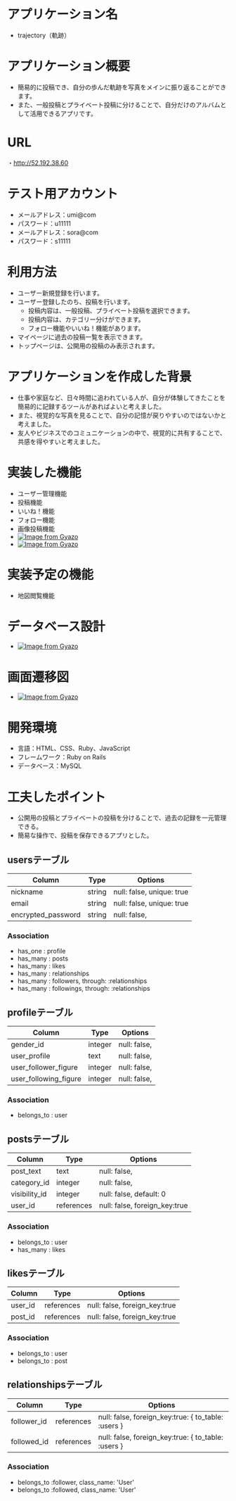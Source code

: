 # アプリケーション名
* trajectory（軌跡）  

# アプリケーション概要
* 簡易的に投稿でき、自分の歩んだ軌跡を写真をメインに振り返ることができます。  
* また、一般投稿とプライベート投稿に分けることで、自分だけのアルバムとして活用できるアプリです。  

# URL
・http://52.192.38.60

# テスト用アカウント
* メールアドレス：umi@com
* パスワード：u11111
* メールアドレス：sora@com
* パスワード：s11111

# 利用方法
* ユーザー新規登録を行います。
* ユーザー登録したのち、投稿を行います。
  * 投稿内容は、一般投稿、プライベート投稿を選択できます。
  * 投稿内容は、カテゴリー分けができます。
  * フォロー機能やいいね！機能があります。
* マイページに過去の投稿一覧を表示できます。
* トップページは、公開用の投稿のみ表示されます。

# アプリケーションを作成した背景
* 仕事や家庭など、日々時間に追われている人が、自分が体験してきたことを簡易的に記録するツールがあればよいと考えました。
* また、視覚的な写真を見ることで、自分の記憶が戻りやすいのではないかと考えました。
* 友人やビジネスでのコミュニケーションの中で、視覚的に共有することで、共感を得やすいと考えました。


# 実装した機能
* ユーザー管理機能
* 投稿機能
* いいね！機能
* フォロー機能
* 画像投稿機能
* [![Image from Gyazo](https://i.gyazo.com/be13694d559281710efb97d795e392b4.png)](https://gyazo.com/be13694d559281710efb97d795e392b4)
* [![Image from Gyazo](https://i.gyazo.com/a73f2d71a53da8a15eb3595f710e7dbd.png)](https://gyazo.com/a73f2d71a53da8a15eb3595f710e7dbd)

# 実装予定の機能
* 地図閲覧機能

# データベース設計
* [![Image from Gyazo](https://i.gyazo.com/6745f2db12231f816a48583f39cb86d1.png)](https://gyazo.com/6745f2db12231f816a48583f39cb86d1)

# 画面遷移図
* [![Image from Gyazo](https://i.gyazo.com/09aa0d10a0dd39bda63d8cc4d06945f7.png)](https://gyazo.com/09aa0d10a0dd39bda63d8cc4d06945f7)


# 開発環境
* 言語：HTML、CSS、Ruby、JavaScript
* フレームワーク：Ruby on Rails
* データベース：MySQL


# 工夫したポイント
* 公開用の投稿とプライベートの投稿を分けることで、過去の記録を一元管理できる。
* 簡易な操作で、投稿を保存できるアプリとした。


## usersテーブル

| Column                | Type    | Options                   |
| ------------------    | ------  | ------------------------- |
| nickname              | string  | null: false, unique: true |
| email                 | string  | null: false, unique: true |
| encrypted_password    | string  | null: false,              |


### Association

- has_one  : profile 
- has_many : posts 
- has_many : likes 
- has_many : relationships 
- has_many : followers, through: :relationships 
- has_many : followings, through: :relationships 

## profileテーブル

| Column                | Type    | Options                   |
| ------------------    | ------  | ------------------------- |
| gender_id             | integer | null: false,              |
| user_profile          | text    | null: false,              |
| user_follower_figure  | integer | null: false,              |
| user_following_figure | integer | null: false,              |


### Association

- belongs_to : user


## postsテーブル
| Column             | Type         | Options                                          |
| ------------------ | ------------ | ------------------------------------------------ |
| post_text          | text         | null: false,                                     |
| category_id        | integer      | null: false,                                     |
| visibility_id      | integer      | null: false, default: 0                          |
| user_id            | references   | null: false, foreign_key:true                    |

### Association

- belongs_to : user
- has_many   : likes

## likesテーブル
| Column             | Type         | Options                            |
| ------------------ | ------------ | ---------------------------------- |
| user_id            | references   | null: false, foreign_key:true      |
| post_id            | references   | null: false, foreign_key:true      |

### Association

- belongs_to : user
- belongs_to : post

## relationshipsテーブル
| Column             | Type         | Options                                             |
| ------------------ | ------------ | --------------------------------------------------- |
| follower_id        | references   | null: false, foreign_key:true: { to_table: :users } |
| followed_id        | references   | null: false, foreign_key:true: { to_table: :users } |

### Association

- belongs_to :follower, class_name: 'User'
- belongs_to :followed, class_name: 'User'


